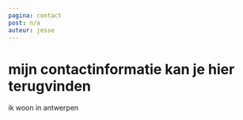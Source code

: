 ```yaml
---
pagina: contact
post: n/a
auteur: jesse
---
```


# mijn contactinformatie kan je hier terugvinden
ik woon in antwerpen